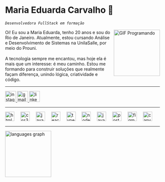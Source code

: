 <h1 align="left">Maria Eduarda Carvalho 💜</h1>

*`Desenvolvedora FullStack em formação`*

<img align="right" height="150" src="https://i.pinimg.com/originals/29/59/ee/2959ee7f5e8196bdb3ecc70691c19e51.gif" alt="GIF Programando" />

<p align="left">
Oi! Eu sou a Maria Eduarda, tenho 20 anos e sou do Rio de Janeiro. Atualmente, estou cursando Análise e Desenvolvimento de Sistemas na UnilaSalle, por meio do Prouni.<br><br>
A tecnologia sempre me encantou, mas hoje ela é mais que um interesse: é meu caminho. Estou me formando para construir soluções que realmente façam diferença, unindo lógica, criatividade e código.
</p>

---

<div align="left">
  <a href="https://www.instagram.com/ldudacarvalho/" target="_blank">
    <img src="https://img.shields.io/static/v1?message=Instagram&logo=instagram&label=&color=C68EFD&logoColor=white&labelColor=C68EFD&style=for-the-badge" height="35" alt="instagram logo"  />
  </a>
  <a href="mailto:mariaeduarda0cds@gmail.com" target="_blank">
    <img src="https://img.shields.io/static/v1?message=Gmail&logo=gmail&label=&color=C68EFD&logoColor=white&labelColor=&style=for-the-badge" height="35" alt="gmail logo"  />
  </a>
  <a href="https://www.linkedin.com/in/maria-eduarda-carvalho-da-silva/" target="_blank">
    <img src="https://img.shields.io/static/v1?message=LinkedIn&logo=linkedin&label=&color=C68EFD&logoColor=white&labelColor=&style=for-the-badge" height="35" alt="linkedin logo"  />
  </a>
</div>

---

<div align="left">
  <img src="https://cdn.jsdelivr.net/gh/devicons/devicon/icons/html5/html5-original.svg" height="30" alt="html5 logo"  />
  <img width="12" />
  <img src="https://cdn.jsdelivr.net/gh/devicons/devicon/icons/css3/css3-original.svg" height="30" alt="css3 logo"  />
  <img width="12" />
  <img src="https://cdn.jsdelivr.net/gh/devicons/devicon/icons/javascript/javascript-original.svg" height="30" alt="javascript logo"  />
  <img width="12" />
  <img src="https://cdn.jsdelivr.net/gh/devicons/devicon/icons/react/react-original.svg" height="30" alt="react logo"  />
  <img width="12" />
  <img src="https://cdn.jsdelivr.net/gh/devicons/devicon/icons/typescript/typescript-original.svg" height="30" alt="typescript logo"  />
  <img width="12" />
  <img src="https://cdn.jsdelivr.net/gh/devicons/devicon/icons/nodejs/nodejs-original.svg" height="30" alt="nodejs logo"  />
  <img width="12" />
  <img src="https://cdn.jsdelivr.net/gh/devicons/devicon/icons/java/java-original.svg" height="30" alt="java logo"  />
  <img width="12" />
  <img src="https://cdn.jsdelivr.net/gh/devicons/devicon/icons/postgresql/postgresql-original.svg" height="30" alt="postgresql logo"  />
  <img width="12" />
  <img src="https://cdn.jsdelivr.net/gh/devicons/devicon/icons/figma/figma-original.svg" height="30" alt="figma logo"  />
  <img width="12" />
  <img src="https://cdn.jsdelivr.net/gh/devicons/devicon/icons/canva/canva-original.svg" height="30" alt="canva logo"  />
</div>

---

<div align="left">
  <img src="https://github-readme-stats.vercel.app/api/top-langs?username=ldudacarvalho&locale=pt-br&hide_title=false&layout=compact&card_width=320&langs_count=5&theme=nightowl&hide_border=true" height="150" alt="languages graph"  />
</div>


